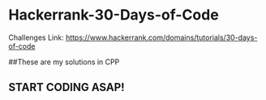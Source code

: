 # Hackerrank-30-Days-of-Code
Challenges Link: https://www.hackerrank.com/domains/tutorials/30-days-of-code

##These are my solutions in CPP
## START CODING ASAP!
